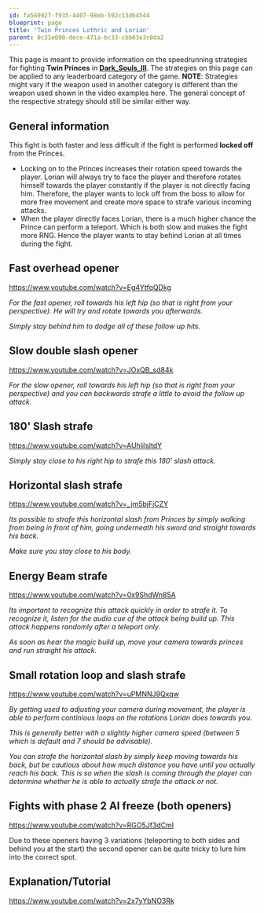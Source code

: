 ```yaml
---
id: fa569927-f935-4407-98eb-592c13d64544
blueprint: page
title: 'Twin Princes Lothric and Lorian'
parent: 0c31e090-dece-471a-bc33-cbb63e3c0da2
---
```

This page is meant to provide information on the speedrunning strategies for fighting **Twin Princes** in [**Dark\_Souls\_III**](/darksouls3). The strategies on this page can be applied to any leaderboard category of the game.
**NOTE**: Strategies might vary if the weapon used in another category is different than the weapon used shown in the video examples here. The general concept of the respective strategy should still be similar either way.

## General information

This fight is both faster and less difficult if the fight is performed **locked off** from the Princes.

- Locking on to the Princes increases their rotation speed towards the player. Lorian will always try to face the player and therefore rotates himself towards the player constantly if the player is not directly facing him. Therefore, the player wants to lock off from the boss to allow for more free movement and create more space to strafe various incoming attacks.
- When the player directly faces Lorian, there is a much higher chance the Prince can perform a teleport. Which is both slow and makes the fight more RNG. Hence the player wants to stay behind Lorian at all times during the fight.

## **Fast overhead opener**

https://www.youtube.com/watch?v=Eg4YtfqQDkg

*For the fast opener, roll towards his left hip (so that is right from your perspective). He will try and rotate towards you afterwards.*

*Simply stay behind him to dodge all of these follow up hits.*

## **Slow double slash opener**

https://www.youtube.com/watch?v=JOxQB_sd84k

*For the slow opener, roll towards his left hip (so that is right from your perspective) and you can backwards strafe a little to avoid the follow up attack.*

## **180' Slash strafe**

https://www.youtube.com/watch?v=AUhlilsltdY

*Simply stay close to his right hip to strafe this 180' slash attack.*

## **Horizontal slash strafe**

https://www.youtube.com/watch?v=_jm5bjFjCZY

*Its possible to strafe this horizontal slash from Princes by simply walking from being in front of him, going underneath his sword and straight towards his back.*

*Make sure you stay close to his body.*

## **Energy Beam strafe**

https://www.youtube.com/watch?v=0x9ShdWn85A

*Its important to recognize this attack quickly in order to strafe it. To recognize it, listen for the audio cue of the attack being build up. This attack happens randomly after a teleport only.*

*As soon as hear the magic build up, move your camera towards princes and run straight his attack.*

## **Small rotation loop and slash strafe**

https://www.youtube.com/watch?v=uPMNNJ9Qxqw

*By getting used to adjusting your camera during movement, the player is able to perform continious loops on the rotations Lorian does towards you.*

*This is generally better with a slightly higher camera speed (between 5 which is default and 7 should be advisable).*

*You can strafe the horizontal slash by simply keep moving towards his back, but be cautious about how much distance you have until you actually reach his back.*  *This is so when the slash is coming through the player can determine whether he is able to actually strafe the attack or not.*

## **Fights with phase 2 AI freeze (both openers)**

https://www.youtube.com/watch?v=RGO5Jf3dCmI

Due to these openers having 3 variations (teleporting to both sides and behind you at the start) the second opener can be quite tricky to lure him into the correct spot.

## **Explanation/Tutorial**

https://www.youtube.com/watch?v=2x7yYbNO3Rk
